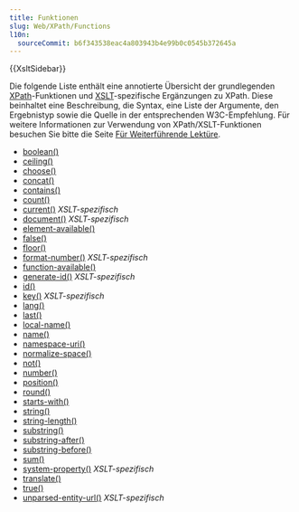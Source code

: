 ```yaml
---
title: Funktionen
slug: Web/XPath/Functions
l10n:
  sourceCommit: b6f343538eac4a803943b4e99b0c0545b372645a
---
```


{{XsltSidebar}}

Die folgende Liste enthält eine annotierte Übersicht der grundlegenden [XPath](/de/docs/Web/XPath)-Funktionen und [XSLT](/de/docs/Web/XSLT)-spezifische Ergänzungen zu XPath. Diese beinhaltet eine Beschreibung, die Syntax, eine Liste der Argumente, den Ergebnistyp sowie die Quelle in der entsprechenden W3C-Empfehlung. Für weitere Informationen zur Verwendung von XPath/XSLT-Funktionen besuchen Sie bitte die Seite [Für Weiterführende Lektüre](/de/docs/Web/XSLT/Transforming_XML_with_XSLT).

- [boolean()](/de/docs/Web/XPath/Functions/boolean)
- [ceiling()](/de/docs/Web/XPath/Functions/ceiling)
- [choose()](/de/docs/Web/XPath/Functions/choose)
- [concat()](/de/docs/Web/XPath/Functions/concat)
- [contains()](/de/docs/Web/XPath/Functions/contains)
- [count()](/de/docs/Web/XPath/Functions/count)
- [current()](/de/docs/Web/XPath/Functions/current) _XSLT-spezifisch_
- [document()](/de/docs/Web/XPath/Functions/document) _XSLT-spezifisch_
- [element-available()](/de/docs/Web/XPath/Functions/element-available)
- [false()](/de/docs/Web/XPath/Functions/false)
- [floor()](/de/docs/Web/XPath/Functions/floor)
- [format-number()](/de/docs/Web/XPath/Functions/format-number) _XSLT-spezifisch_
- [function-available()](/de/docs/Web/XPath/Functions/function-available)
- [generate-id()](/de/docs/Web/XPath/Functions/generate-id) _XSLT-spezifisch_
- [id()](/de/docs/Web/XPath/Functions/id)
- [key()](/de/docs/Web/XPath/Functions/key) _XSLT-spezifisch_
- [lang()](/de/docs/Web/XPath/Functions/lang)
- [last()](/de/docs/Web/XPath/Functions/last)
- [local-name()](/de/docs/Web/XPath/Functions/local-name)
- [name()](/de/docs/Web/XPath/Functions/name)
- [namespace-uri()](/de/docs/Web/XPath/Functions/namespace-uri)
- [normalize-space()](/de/docs/Web/XPath/Functions/normalize-space)
- [not()](/de/docs/Web/XPath/Functions/not)
- [number()](/de/docs/Web/XPath/Functions/number)
- [position()](/de/docs/Web/XPath/Functions/position)
- [round()](/de/docs/Web/XPath/Functions/round)
- [starts-with()](/de/docs/Web/XPath/Functions/starts-with)
- [string()](/de/docs/Web/XPath/Functions/string)
- [string-length()](/de/docs/Web/XPath/Functions/string-length)
- [substring()](/de/docs/Web/XPath/Functions/substring)
- [substring-after()](/de/docs/Web/XPath/Functions/substring-after)
- [substring-before()](/de/docs/Web/XPath/Functions/substring-before)
- [sum()](/de/docs/Web/XPath/Functions/sum)
- [system-property()](/de/docs/Web/XPath/Functions/system-property) _XSLT-spezifisch_
- [translate()](/de/docs/Web/XPath/Functions/translate)
- [true()](/de/docs/Web/XPath/Functions/true)
- [unparsed-entity-url()](/de/docs/Web/XPath/Functions/unparsed-entity-url) _XSLT-spezifisch_
